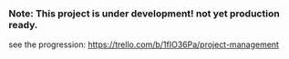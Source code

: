 ### Note: This project is under development! not yet production ready.


see the progression: https://trello.com/b/1fIO36Pa/project-management
